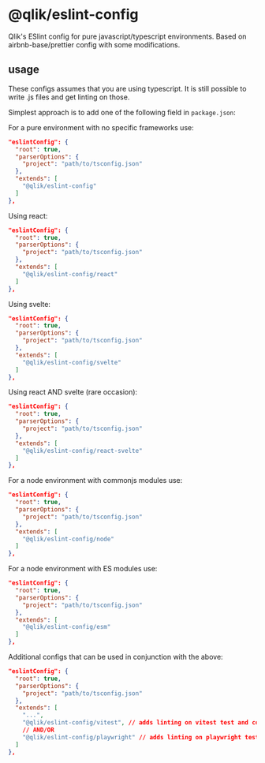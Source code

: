 # @qlik/eslint-config

Qlik's ESlint config for pure javascript/typescript environments. Based on airbnb-base/prettier config with some modifications.

## usage

These configs assumes that you are using typescript. It is still possible to write .js files and get linting on those.

Simplest approach is to add one of the following field in `package.json`:

For a pure environment with no specific frameworks use:

```json
"eslintConfig": {
  "root": true,
  "parserOptions": {
    "project": "path/to/tsconfig.json"
  },
  "extends": [
    "@qlik/eslint-config"
  ]
},
```

Using react:

```json
"eslintConfig": {
  "root": true,
  "parserOptions": {
    "project": "path/to/tsconfig.json"
  },
  "extends": [
    "@qlik/eslint-config/react"
  ]
},
```

Using svelte:

```json
"eslintConfig": {
  "root": true,
  "parserOptions": {
    "project": "path/to/tsconfig.json"
  },
  "extends": [
    "@qlik/eslint-config/svelte"
  ]
},
```

Using react AND svelte (rare occasion):

```json
"eslintConfig": {
  "root": true,
  "parserOptions": {
    "project": "path/to/tsconfig.json"
  },
  "extends": [
    "@qlik/eslint-config/react-svelte"
  ]
},
```

For a node environment with commonjs modules use:

```json
"eslintConfig": {
  "root": true,
  "parserOptions": {
    "project": "path/to/tsconfig.json"
  },
  "extends": [
    "@qlik/eslint-config/node"
  ]
},
```

For a node environment with ES modules use:

```json
"eslintConfig": {
  "root": true,
  "parserOptions": {
    "project": "path/to/tsconfig.json"
  },
  "extends": [
    "@qlik/eslint-config/esm"
  ]
},
```

Additional configs that can be used in conjunction with the above:

```json
"eslintConfig": {
  "root": true,
  "parserOptions": {
    "project": "path/to/tsconfig.json"
  },
  "extends": [
    "...",
    "@qlik/eslint-config/vitest", // adds linting on vitest test and config files
    // AND/OR
    "@qlik/eslint-config/playwright" // adds linting on playwright test and config files
  ]
},
```
